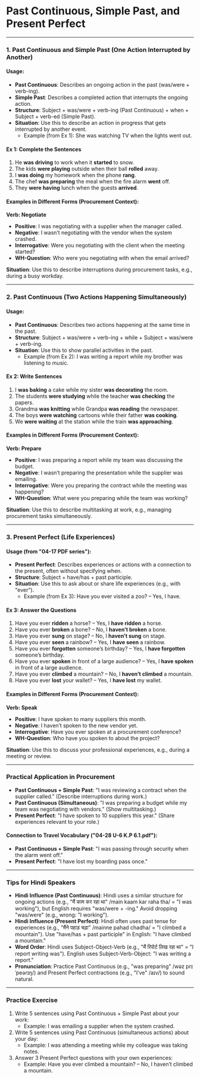 # Past Continuous, Simple Past, and Present Perfect 

---

### 1. Past Continuous and Simple Past (One Action Interrupted by Another)

#### Usage:
- **Past Continuous**: Describes an ongoing action in the past (was/were + verb-ing).
- **Simple Past**: Describes a completed action that interrupts the ongoing action.
- **Structure**: Subject + was/were + verb-ing (Past Continuous) + when + Subject + verb-ed (Simple Past).
- **Situation**: Use this to describe an action in progress that gets interrupted by another event.
  - Example (from Ex 1): She was watching TV when the lights went out.

#### Ex 1: Complete the Sentences
1. He **was driving** to work when it **started** to snow.
2. The kids **were playing** outside when their ball **rolled** away.
3. I **was doing** my homework when the phone **rang**.
4. The chef **was preparing** the meal when the fire alarm **went** off.
5. They **were having** lunch when the guests **arrived**.

#### Examples in Different Forms (Procurement Context):
**Verb: Negotiate**
- **Positive**: I was negotiating with a supplier when the manager called.
- **Negative**: I wasn’t negotiating with the vendor when the system crashed.
- **Interrogative**: Were you negotiating with the client when the meeting started?
- **WH-Question**: Who were you negotiating with when the email arrived?

**Situation**: Use this to describe interruptions during procurement tasks, e.g., during a busy workday.

---

### 2. Past Continuous (Two Actions Happening Simultaneously)

#### Usage:
- **Past Continuous**: Describes two actions happening at the same time in the past.
- **Structure**: Subject + was/were + verb-ing + while + Subject + was/were + verb-ing.
- **Situation**: Use this to show parallel activities in the past.
  - Example (from Ex 2): I was writing a report while my brother was listening to music.

#### Ex 2: Write Sentences
1. I **was baking** a cake while my sister **was decorating** the room.
2. The students **were studying** while the teacher **was checking** the papers.
3. Grandma **was knitting** while Grandpa **was reading** the newspaper.
4. The boys **were watching** cartoons while their father **was cooking**.
5. We **were waiting** at the station while the train **was approaching**.

#### Examples in Different Forms (Procurement Context):
**Verb: Prepare**
- **Positive**: I was preparing a report while my team was discussing the budget.
- **Negative**: I wasn’t preparing the presentation while the supplier was emailing.
- **Interrogative**: Were you preparing the contract while the meeting was happening?
- **WH-Question**: What were you preparing while the team was working?

**Situation**: Use this to describe multitasking at work, e.g., managing procurement tasks simultaneously.

---

### 3. Present Perfect (Life Experiences)

#### Usage (from "04-17 PDF series"):
- **Present Perfect**: Describes experiences or actions with a connection to the present, often without specifying when.
- **Structure**: Subject + have/has + past participle.
- **Situation**: Use this to ask about or share life experiences (e.g., with "ever").
  - Example (from Ex 3): Have you ever visited a zoo? – Yes, I have.

#### Ex 3: Answer the Questions
1. Have you ever **ridden** a horse? – Yes, I **have ridden** a horse.
2. Have you ever **broken** a bone? – No, I **haven’t broken** a bone.
3. Have you ever **sung** on stage? – No, I **haven’t sung** on stage.
4. Have you ever **seen** a rainbow? – Yes, I **have seen** a rainbow.
5. Have you ever **forgotten** someone’s birthday? – Yes, I **have forgotten** someone’s birthday.
6. Have you ever **spoken** in front of a large audience? – Yes, I **have spoken** in front of a large audience.
7. Have you ever **climbed** a mountain? – No, I **haven’t climbed** a mountain.
8. Have you ever **lost** your wallet? – Yes, I **have lost** my wallet.

#### Examples in Different Forms (Procurement Context):
**Verb: Speak**
- **Positive**: I have spoken to many suppliers this month.
- **Negative**: I haven’t spoken to the new vendor yet.
- **Interrogative**: Have you ever spoken at a procurement conference?
- **WH-Question**: Who have you spoken to about the project?

**Situation**: Use this to discuss your professional experiences, e.g., during a meeting or review.

---

### Practical Application in Procurement
- **Past Continuous + Simple Past**: "I was reviewing a contract when the supplier called." (Describe interruptions during work.)
- **Past Continuous (Simultaneous)**: "I was preparing a budget while my team was negotiating with vendors." (Show multitasking.)
- **Present Perfect**: "I have spoken to 10 suppliers this year." (Share experiences relevant to your role.)

#### Connection to Travel Vocabulary ("04-28 U-6 K.P 6.1.pdf"):
- **Past Continuous + Simple Past**: "I was passing through security when the alarm went off."
- **Present Perfect**: "I have lost my boarding pass once."

---

### Tips for Hindi Speakers
- **Hindi Influence (Past Continuous)**: Hindi uses a similar structure for ongoing actions (e.g., "मैं काम कर रहा था" /main kaam kar raha tha/ = "I was working"), but English requires "was/were + -ing." Avoid dropping "was/were" (e.g., wrong: "I working").
- **Hindi Influence (Present Perfect)**: Hindi often uses past tense for experiences (e.g., "मैंने पहाड़ चढ़ा" /mainne pahad chadha/ = "I climbed a mountain"). Use "have/has + past participle" in English: "I have climbed a mountain."
- **Word Order**: Hindi uses Subject-Object-Verb (e.g., "मैं रिपोर्ट लिख रहा था" = "I report writing was"). English uses Subject-Verb-Object: "I was writing a report."
- **Pronunciation**: Practice Past Continuous (e.g., "was preparing" /wəz prɪˈpeərɪŋ/) and Present Perfect contractions (e.g., "I’ve" /aɪv/) to sound natural.

---

### Practice Exercise
1. Write 5 sentences using Past Continuous + Simple Past about your work:
   - Example: I was emailing a supplier when the system crashed.
2. Write 5 sentences using Past Continuous (simultaneous actions) about your day:
   - Example: I was attending a meeting while my colleague was taking notes.
3. Answer 3 Present Perfect questions with your own experiences:
   - Example: Have you ever climbed a mountain? – No, I haven’t climbed a mountain.



